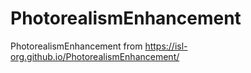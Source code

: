 # PhotorealismEnhancement
PhotorealismEnhancement from https://isl-org.github.io/PhotorealismEnhancement/
